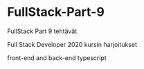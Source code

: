 # FullStack-Part-9
FullStack Part 9 tehtävät

Full Stack Developer 2020 kursin harjoitukset

front-end and back-end
typescript
